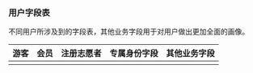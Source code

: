 ### 用户字段表

不同用户所涉及到的字段表，其他业务字段用于对用户做出更加全面的画像。

| 游客 | 会员 | 注册志愿者 | 专属身份字段 | 其他业务字段 |
| :--- | :--- | :--- | :--- | :--- |
|  |  |  |  |  |



